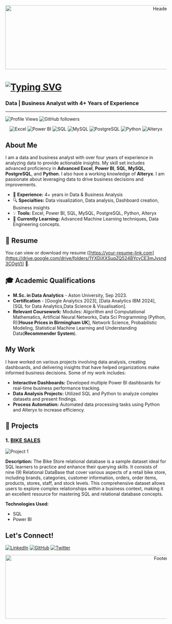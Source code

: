<div align="center">
  <img src="https://via.placeholder.com/1000x200/0E76A8/FFFFFF?text=Welcome+to+My+GitHub+Profile!" alt="Header Image" width="1000" height="200">
</div>

# <a href="#"><img src="https://readme-typing-svg.demolab.com?font=Arial+Black&size=34&duration=4000&pause=1000&color=000080&center=true&vCenter=true&width=550&lines=Francis+Osemeke+Isaac" alt="Typing SVG"></a>


### Data | Business Analyst with 4+ Years of Experience

---

![Profile Views](https://komarev.com/ghpvc/?username=FrancisOsemekeIsaac&color=blueviolet) ![GitHub followers](https://img.shields.io/github/followers/FrancisOsemekeIsaac?style=social)

<div align="center">
  <img src="https://img.shields.io/badge/Excel-217346?style=for-the-badge&logo=microsoft-excel&logoColor=white" alt="Excel">
  <img src="https://img.shields.io/badge/PowerBI-F2C811?style=for-the-badge&logo=power-bi&logoColor=black" alt="Power BI">
  <img src="https://img.shields.io/badge/SQL-00758F?style=for-the-badge&logo=postgresql&logoColor=white" alt="SQL">
  <img src="https://img.shields.io/badge/MySQL-4479A1?style=for-the-badge&logo=mysql&logoColor=white" alt="MySQL">
  <img src="https://img.shields.io/badge/PostgreSQL-336791?style=for-the-badge&logo=postgresql&logoColor=white" alt="PostgreSQL">
  <img src="https://img.shields.io/badge/Python-3776AB?style=for-the-badge&logo=python&logoColor=white" alt="Python">
  <img src="https://img.shields.io/badge/Alteryx-2AACE2?style=for-the-badge&logo=alteryx&logoColor=white" alt="Alteryx">
</div>

## About Me

I am a data and business analyst with over four years of experience in analyzing data to provide actionable insights. My skill set includes advanced proficiency in **Advanced Excel**, **Power BI**, **SQL**, **MySQL**, **PostgreSQL**, and **Python**. I also have a working knowledge of **Alteryx**. I am passionate about leveraging data to drive business decisions and improvements.

- 💼 **Experience:** 4+ years in Data & Business Analysis
- 🔍 **Specialties:** Data visualization, Data analysis, Dashboard creation, Business insights
- 💡 **Tools:** Excel, Power BI, SQL, MySQL, PostgreSQL, Python, Alteryx
- 🌱 **Currently Learning:** Advanced Machine Learning techniques, Data Engineering concepts.

## 📄 Resume

You can view or download my resume ([https://your-resume-link.com](https://drive.google.com/drive/folders/1YXDiXXSuqZQ524BYcyCE3mJvsnd3COgV)) 📁.

## 🎓 Academic Qualifications

- **M.Sc. in Data Analytics** - Aston University, Sep 2023.
- **Certification** - [Google Analytics 2023], [Data Analytics IBM 2024], [SQL for Data Analytics,Data Science & Visualisation].
- **Relevant Coursework:** Modules: Algorithm and Computational Mathematics, Artificial Neural Networks, Data Sci Programming (Python, R)[**House Prices in Birmingham UK**], Network Science, Probabilistic Modeling, Statistical Machine Learning and Understanding Data(**Recommender System**).



## My Work

I have worked on various projects involving data analysis, creating dashboards, and delivering insights that have helped organizations make informed business decisions. Some of my work includes:

- **Interactive Dashboards:** Developed multiple Power BI dashboards for real-time business performance tracking.
- **Data Analysis Projects:** Utilized SQL and Python to analyze complex datasets and present findings.
- **Process Automation:** Automated data processing tasks using Python and Alteryx to increase efficiency.

## 🚀 Projects
### 1. [BIKE SALES](https://github.com/Franzik99/Bike-Stores)
![Project 1](https://github-readme-stats.vercel.app/api/pin/?username=Franzik99/Bike-Stores&repo=Project1&theme=navy) 

**Description:** The Bike Store relational database is a sample dataset ideal for SQL learners to practice and enhance their querying skills. It consists of nine (9) Relational DataBase that cover various aspects of a retail bike store, including brands, categories, customer information, orders, order items, products, stores, staff, and stock levels. This comprehensive dataset allows users to explore complex relationships within a business context, making it an excellent resource for mastering SQL and relational database concepts.

**Technologies Used:** 
- SQL
- Power BI


## Let's Connect!

[![LinkedIn](https://img.shields.io/badge/LinkedIn-0A66C2?style=for-the-badge&logo=linkedin&logoColor=white)](https://www.linkedin.com/in/francis-isaac-3a6a82203) 
[![GitHub](https://img.shields.io/badge/GitHub-171515?style=for-the-badge&logo=github&logoColor=white)](https://github.com/Franzik99) 
[![Twitter](https://img.shields.io/badge/Twitter-1DA1F2?style=for-the-badge&logo=twitter&logoColor=white)](https://twitter.com/@franzik234)


<div align="center">
  <img src="https://via.placeholder.com/1000x200/000000/FFFFFF?text=Thanks+for+visiting+my+profile!" alt="Footer Image" width="1000" height="200">
</div>
